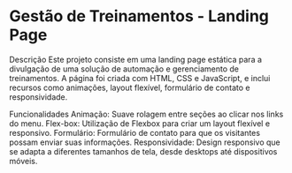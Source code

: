 # Gestão de Treinamentos - Landing Page

Descrição
Este projeto consiste em uma landing page estática para a divulgação de uma solução de automação e gerenciamento de treinamentos. A página foi criada com HTML, CSS e JavaScript, e inclui recursos como animações, layout flexível, formulário de contato e responsividade.

Funcionalidades
Animação: Suave rolagem entre seções ao clicar nos links do menu.
Flex-box: Utilização de Flexbox para criar um layout flexível e responsivo.
Formulário: Formulário de contato para que os visitantes possam enviar suas informações.
Responsividade: Design responsivo que se adapta a diferentes tamanhos de tela, desde desktops até dispositivos móveis.
